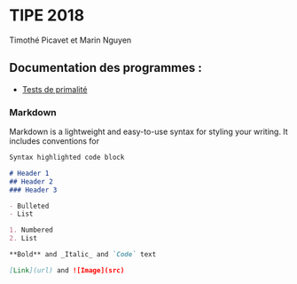 # TIPE 2018
Timothé Picavet et Marin Nguyen

## Documentation des programmes :
- [Tests de primalité](Algos/Tests%20de%20primalite/index.html)


### Markdown

Markdown is a lightweight and easy-to-use syntax for styling your writing. It includes conventions for

```markdown
Syntax highlighted code block

# Header 1
## Header 2
### Header 3

- Bulleted
- List

1. Numbered
2. List

**Bold** and _Italic_ and `Code` text

[Link](url) and ![Image](src)
```
